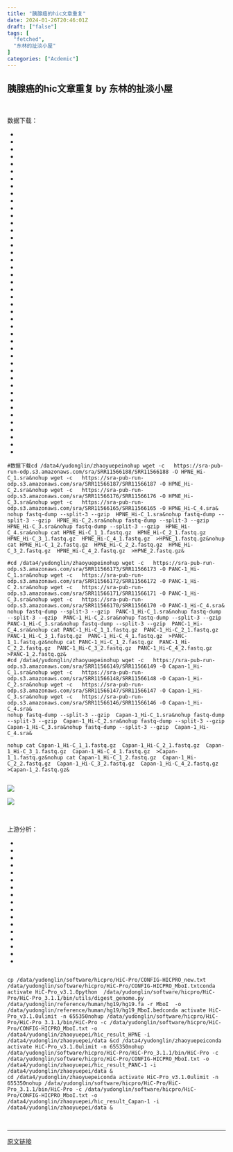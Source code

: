 ```yaml
---
title: "胰腺癌的hic文章重复"
date: 2024-01-26T20:46:01Z
draft: ["false"]
tags: [
  "fetched",
  "东林的扯淡小屋"
]
categories: ["Acdemic"]
---
```

胰腺癌的hic文章重复 by 东林的扯淡小屋
------
<div><p><br></p><p>数据下载：<br></p><section><ul><li><li><li><li><li><li><li><li><li><li><li><li><li><li><li><li><li><li><li><li><li><li><li><li><li><li><li><li><li><li><li><li><li><li><li><li><li><li><li><li><li><li><li><li></ul><pre data-lang="ruby"><code><span><span>#数据下载</span></span></code><code><span>cd /data4/yudonglin/zhaoyuepei</span></code><code><span>nohup wget -c   <span>https:</span>/<span>/sra-pub-run-odp.s3.amazonaws.com/sra</span><span>/SRR11566188/</span>SRR11566188 -O HPNE_Hi-C_1.sra&amp;</span></code><code><span>nohup wget -c   <span>https:</span>/<span>/sra-pub-run-odp.s3.amazonaws.com/sra</span><span>/SRR11566187/</span>SRR11566187 -O HPNE_Hi-C_2.sra&amp;</span></code><code><span>nohup wget -c   <span>https:</span>/<span>/sra-pub-run-odp.s3.amazonaws.com/sra</span><span>/SRR11566176/</span>SRR11566176 -O HPNE_Hi-C_3.sra&amp;</span></code><code><span>nohup wget -c   <span>https:</span>/<span>/sra-pub-run-odp.s3.amazonaws.com/sra</span><span>/SRR11566165/</span>SRR11566165 -O HPNE_Hi-C_4.sra&amp;</span></code><code><span><br></span></code><code><span>nohup fastq-dump --split-<span>3</span> --gzip  HPNE_Hi-C_1.sra&amp;</span></code><code><span>nohup fastq-dump --split-<span>3</span> --gzip  HPNE_Hi-C_2.sra&amp;</span></code><code><span>nohup fastq-dump --split-<span>3</span> --gzip  HPNE_Hi-C_3.sra&amp;</span></code><code><span>nohup fastq-dump --split-<span>3</span> --gzip  HPNE_Hi-C_4.sra&amp;</span></code><code><span>nohup cat HPNE_Hi-C_1_1.fastq.gz  HPNE_Hi-C_2_1.fastq.gz  HPNE_Hi-C_3_1.fastq.gz  HPNE_Hi-C_4_1.fastq.gz  &gt;HPNE_1.fastq.gz&amp;</span></code><code><span>nohup cat HPNE_Hi-C_1_2.fastq.gz  HPNE_Hi-C_2_2.fastq.gz  HPNE_Hi-C_3_2.fastq.gz  HPNE_Hi-C_4_2.fastq.gz  &gt;HPNE_2.fastq.gz&amp;</span></code><code><span><br></span></code><code><span><br></span></code><code><span><span>#cd /data4/yudonglin/zhaoyuepei</span></span></code><code><span>nohup wget -c   <span>https:</span>/<span>/sra-pub-run-odp.s3.amazonaws.com/sra</span><span>/SRR11566173/</span>SRR11566173 -O PANC-<span>1_</span>Hi-C_1.sra&amp;</span></code><code><span>nohup wget -c   <span>https:</span>/<span>/sra-pub-run-odp.s3.amazonaws.com/sra</span><span>/SRR11566172/</span>SRR11566172 -O PANC-<span>1_</span>Hi-C_2.sra&amp;</span></code><code><span>nohup wget -c   <span>https:</span>/<span>/sra-pub-run-odp.s3.amazonaws.com/sra</span><span>/SRR11566171/</span>SRR11566171 -O PANC-<span>1_</span>Hi-C_3.sra&amp;</span></code><code><span>nohup wget -c   <span>https:</span>/<span>/sra-pub-run-odp.s3.amazonaws.com/sra</span><span>/SRR11566170/</span>SRR1156617<span>0</span> -O PANC-<span>1_</span>Hi-C_4.sra&amp;</span></code><code><span><br></span></code><code><span>nohup fastq-dump --split-<span>3</span> --gzip  PANC-<span>1_</span>Hi-C_1.sra&amp;</span></code><code><span>nohup fastq-dump --split-<span>3</span> --gzip  PANC-<span>1_</span>Hi-C_2.sra&amp;</span></code><code><span>nohup fastq-dump --split-<span>3</span> --gzip  PANC-<span>1_</span>Hi-C_3.sra&amp;</span></code><code><span>nohup fastq-dump --split-<span>3</span> --gzip  PANC-<span>1_</span>Hi-C_4.sra&amp;</span></code><code><span>nohup cat PANC-<span>1_</span>Hi-C_1_1.fastq.gz  PANC-<span>1_</span>Hi-C_2_1.fastq.gz  PANC-<span>1_</span>Hi-C_3_1.fastq.gz  PANC-<span>1_</span>Hi-C_4_1.fastq.gz  &gt;PANC-<span>1_1</span>.fastq.gz&amp;</span></code><code><span>nohup cat PANC-<span>1_</span>Hi-C_1_2.fastq.gz  PANC-<span>1_</span>Hi-C_2_2.fastq.gz  PANC-<span>1_</span>Hi-C_3_2.fastq.gz  PANC-<span>1_</span>Hi-C_4_2.fastq.gz  &gt;PANC-<span>1_2</span>.fastq.gz&amp;</span></code><code><span><br></span></code><code><span><span>#cd /data4/yudonglin/zhaoyuepei</span></span></code><code><span>nohup wget -c   <span>https:</span>/<span>/sra-pub-run-odp.s3.amazonaws.com/sra</span><span>/SRR11566149/</span>SRR11566149 -O Capan-<span>1_</span>Hi-C_1.sra&amp;</span></code><code><span>nohup wget -c   <span>https:</span>/<span>/sra-pub-run-odp.s3.amazonaws.com/sra</span><span>/SRR11566148/</span>SRR11566148 -O Capan-<span>1_</span>Hi-C_2.sra&amp;</span></code><code><span>nohup wget -c   <span>https:</span>/<span>/sra-pub-run-odp.s3.amazonaws.com/sra</span><span>/SRR11566147/</span>SRR11566147 -O Capan-<span>1_</span>Hi-C_3.sra&amp;</span></code><code><span>nohup wget -c   <span>https:</span>/<span>/sra-pub-run-odp.s3.amazonaws.com/sra</span><span>/SRR11566146/</span>SRR11566146 -O Capan-<span>1_</span>Hi-C_4.sra&amp;</span></code><code><span><br></span></code><code><span>nohup fastq-dump --split-<span>3</span> --gzip  Capan-<span>1_</span>Hi-C_1.sra&amp;</span></code><code><span>nohup fastq-dump --split-<span>3</span> --gzip  Capan-<span>1_</span>Hi-C_2.sra&amp;</span></code><code><span>nohup fastq-dump --split-<span>3</span> --gzip  Capan-<span>1_</span>Hi-C_3.sra&amp;</span></code><code><span>nohup fastq-dump --split-<span>3</span> --gzip  Capan-<span>1_</span>Hi-C_4.sra&amp;</span></code><code><span><br></span></code><code><span><br></span></code><code><span>nohup cat Capan-<span>1_</span>Hi-C_1_1.fastq.gz  Capan-<span>1_</span>Hi-C_2_1.fastq.gz  Capan-<span>1_</span>Hi-C_3_1.fastq.gz  Capan-<span>1_</span>Hi-C_4_1.fastq.gz  &gt;Capan-<span>1_1</span>.fastq.gz&amp;</span></code><code><span>nohup cat Capan-<span>1_</span>Hi-C_1_2.fastq.gz  Capan-<span>1_</span>Hi-C_2_2.fastq.gz  Capan-<span>1_</span>Hi-C_3_2.fastq.gz  Capan-<span>1_</span>Hi-C_4_2.fastq.gz  &gt;Capan-<span>1_2</span>.fastq.gz&amp;</span></code><code><span><br></span></code><code><span><br></span></code></pre></section><p><img data-galleryid="" data-imgfileid="100024768" data-ratio="0.598825831702544" data-s="300,640" data-type="png" data-w="511" data-src="https://mmbiz.qpic.cn/mmbiz_png/kZ1wdgAscBrLJCnrFUexkQL0XExBLVosuuibQV55g8GH6tuWKNZ5vWpAkkoQ74jmg5aMmnZaJvELPGU4UCuFgpQ/640?wx_fmt=png&amp;from=appmsg" src="https://mmbiz.qpic.cn/mmbiz_png/kZ1wdgAscBrLJCnrFUexkQL0XExBLVosuuibQV55g8GH6tuWKNZ5vWpAkkoQ74jmg5aMmnZaJvELPGU4UCuFgpQ/640?wx_fmt=png&amp;from=appmsg"></p><p><img data-galleryid="" data-imgfileid="100024770" data-ratio="0.9931113662456946" data-s="300,640" data-type="png" data-w="871" data-src="https://mmbiz.qpic.cn/mmbiz_png/kZ1wdgAscBrLJCnrFUexkQL0XExBLVosiauq3nMlVjnXeb6RwIdZgJlCnQYR4IZiafW87ibaQEX9jcvQicIQXGTP5Q/640?wx_fmt=png&amp;from=appmsg" src="https://mmbiz.qpic.cn/mmbiz_png/kZ1wdgAscBrLJCnrFUexkQL0XExBLVosiauq3nMlVjnXeb6RwIdZgJlCnQYR4IZiafW87ibaQEX9jcvQicIQXGTP5Q/640?wx_fmt=png&amp;from=appmsg"></p><p><br></p><p>上游分析：</p><section><ul><li><li><li><li><li><li><li><li><li><li><li><li><li><li><li><li><li></ul><pre data-lang="powershell"><code><span><br></span></code><code><span>cp /<span>data</span>/yudonglin/software/hicpro/HiC-Pro/CONFIG-HICPRO_new.txt /<span>data</span>/yudonglin/software/hicpro/HiC-Pro/CONFIG-HICPRO_MboI.txt</span></code><code><span>conda activate HiC-Pro_v3.<span>1.0</span></span></code><code><span>python  /<span>data</span>/yudonglin/software/hicpro/HiC-Pro/HiC-Pro_3.<span>1.1</span>/bin/utils/digest_genome.py /<span>data</span>/yudonglin/reference/human/hg19/hg19.fa -r MboI  -o /<span>data</span>/yudonglin/reference/human/hg19/hg19_MboI.bed</span></code><code><span>conda activate HiC-Pro_v3.<span>1.0</span></span></code><code><span>ulimit -n <span>655350</span></span></code><code><span>nohup /<span>data</span>/yudonglin/software/hicpro/HiC-Pro/HiC-Pro_3.<span>1.1</span>/bin/HiC-Pro -c /<span>data</span>/yudonglin/software/hicpro/HiC-Pro/CONFIG-HICPRO_MboI.txt -o /<span>data</span>4/yudonglin/zhaoyuepei/hic_result_HPNE -i /<span>data</span>4/yudonglin/zhaoyuepei/<span>data</span> &amp;</span></code><code><span>cd /<span>data</span>4/yudonglin/zhaoyuepei</span></code><code><span>conda activate HiC-Pro_v3.<span>1.0</span></span></code><code><span>ulimit -n <span>655350</span></span></code><code><span>nohup /<span>data</span>/yudonglin/software/hicpro/HiC-Pro/HiC-Pro_3.<span>1.1</span>/bin/HiC-Pro -c /<span>data</span>/yudonglin/software/hicpro/HiC-Pro/CONFIG-HICPRO_MboI.txt -o /<span>data</span>4/yudonglin/zhaoyuepei/hic_result_PANC-<span>1</span> -i /<span>data</span>4/yudonglin/zhaoyuepei/<span>data</span> &amp;</span></code><code><span><br></span></code><code><span>cd /<span>data</span>4/yudonglin/zhaoyuepei</span></code><code><span>conda activate HiC-Pro_v3.<span>1.0</span></span></code><code><span>ulimit -n <span>655350</span></span></code><code><span>nohup /<span>data</span>/yudonglin/software/hicpro/HiC-Pro/HiC-Pro_3.<span>1.1</span>/bin/HiC-Pro -c /<span>data</span>/yudonglin/software/hicpro/HiC-Pro/CONFIG-HICPRO_MboI.txt -o /<span>data</span>4/yudonglin/zhaoyuepei/hic_result_Capan-<span>1</span> -i /<span>data</span>4/yudonglin/zhaoyuepei/<span>data</span> &amp;</span></code><code><span><br></span></code></pre></section><p><br></p><p><mp-style-type data-value="3"></mp-style-type></p></div>  
<hr>
<a href="https://mp.weixin.qq.com/s/-ipODNN6awhNm3oUd8JKNQ",target="_blank" rel="noopener noreferrer">原文链接</a>
